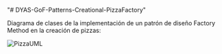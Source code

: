 "# DYAS-GoF-Patterns-Creational-PizzaFactory"

Diagrama de clases de la implementación de un patrón de diseño Factory Method en la creación de pizzas:

![PizzaUML](https://github.com/user-attachments/assets/6e0b0baa-3e7d-44a7-a028-33192b9ce91f)
